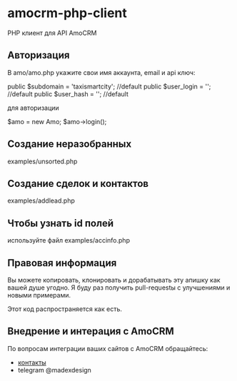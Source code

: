 # amocrm-php-client

PHP клиент для API AmoCRM

## Авторизация

В amo/amo.php укажите свои имя аккаунта, email и api ключ:

public $subdomain = 'taxismartcity'; //default
public $user_login = ''; //default
public $user_hash = ''; //default

для авторизации

$amo = new Amo;
$amo->login();

## Создание неразобранных

examples/unsorted.php

## Создание сделок и контактов

examples/addlead.php

## Чтобы узнать id полей 

используйте файл
examples/accinfo.php

## Правовая информация

Вы можете копировать, клонировать и дорабатывать эту апишку как вашей душе угодно. Я буду раз получить pull-requestы с улучшениями и новыми примерами. 

Этот код распространяется как есть.

## Внедрение и интерация с AmoCRM

По вопросам интеграции ваших сайтов с AmoCRM обращайтесь:
* [контакты](http://madex-design.ru/contacts/)
* telegram @madexdesign

